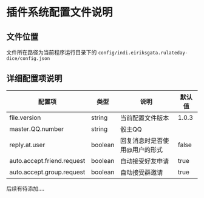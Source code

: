 # 插件系统配置文件说明

## 文件位置

文件所在路径为当前程序运行目录下的 `config/indi.eiriksgata.rulateday-dice/config.json`

## 详细配置项说明

| 配置项                        | 类型      | 说明              | 默认值   |
|----------------------------|---------|-----------------|-------|
| file.version               | string  | 当前配置文件版本        | 1.0.3 |
| master.QQ.number           | string  | 骰主QQ            |       |
| reply.at.user              | boolean | 回复消息时是否使用@用户的形式 | false |
| auto.accept.friend.request | boolean | 自动接受好友申请        | true  |
| auto.accept.group.request  | boolean | 自动接受群邀请         | true  |      


后续有待添加....
